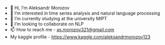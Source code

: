 - 👋 Hi, I’m Aleksandr Morozov 
- 👀 I’m interested in time series analysis and natural language processing 
- 🌱 I’m currently studying at the university MIPT 
- 💞️ I’m looking to collaborate on NLP 
- 📫 How to reach me - as.morozov321@gmail.com
- My kaggle profile - https://www.kaggle.com/aleksandrmorozov123

<!---
AleksandrMorozov123/AleksandrMorozov123 is a ✨ special ✨ repository because its `README.md` (this file) appears on your GitHub profile.
You can click the Preview link to take a look at your changes.
--->
